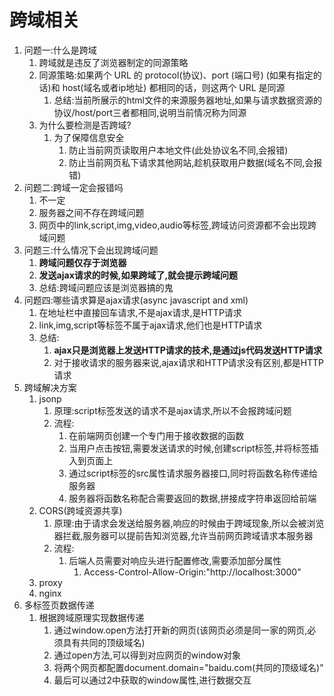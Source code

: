 # 跨域相关

1. 问题一:什么是跨域
   1. 跨域就是违反了浏览器制定的同源策略
   2. 同源策略:如果两个 URL 的 protocol(协议)、port (端口号) (如果有指定的话)和 host(域名或者ip地址) 都相同的话，则这两个 URL 是同源
      1. 总结:当前所展示的html文件的来源服务器地址,如果与请求数据资源的协议/host/port三者都相同,说明当前情况称为同源
   3. 为什么要检测是否跨域?
      1. 为了保障信息安全
         1. 防止当前网页读取用户本地文件(此处协议名不同,会报错)
         2. 防止当前网页私下请求其他网站,趁机获取用户数据(域名不同,会报错)
2. 问题二:跨域一定会报错吗
   1. 不一定
   2. 服务器之间不存在跨域问题
   3. 网页中的link,script,img,video,audio等标签,跨域访问资源都不会出现跨域问题
3. 问题三:什么情况下会出现跨域问题
   1. **跨域问题仅存于浏览器**
   2. **发送ajax请求的时候,如果跨域了,就会提示跨域问题**
   3. 总结:跨域问题应该是浏览器搞的鬼
4. 问题四:哪些请求算是ajax请求(async javascript and xml)
   1. 在地址栏中直接回车请求,不是ajax请求,是HTTP请求
   2. link,img,script等标签不属于ajax请求,他们也是HTTP请求
   3. 总结:
      1. **ajax只是浏览器上发送HTTP请求的技术,是通过js代码发送HTTP请求**
      2. 对于接收请求的服务器来说,ajax请求和HTTP请求没有区别,都是HTTP请求
5. 跨域解决方案
   1. jsonp
      1. 原理:script标签发送的请求不是ajax请求,所以不会报跨域问题
      2. 流程:
         1. 在前端网页创建一个专门用于接收数据的函数
         2. 当用户点击按钮,需要发送请求的时候,创建script标签,并将标签插入到页面上
         3. 通过script标签的src属性请求服务器接口,同时将函数名称传递给服务器
         4. 服务器将函数名称配合需要返回的数据,拼接成字符串返回给前端
   2. CORS(跨域资源共享)
      1. 原理:由于请求会发送给服务器,响应的时候由于跨域现象,所以会被浏览器拦截,服务器可以提前告知浏览器,允许当前网页跨域请求本服务器
      2. 流程:
         1. 后端人员需要对响应头进行配置修改,需要添加部分属性
            1. Access-Control-Allow-Origin:"http://localhost:3000"
   3. proxy
   4. nginx
6. 多标签页数据传递
   1. 根据跨域原理实现数据传递
      1. 通过window.open方法打开新的网页(该网页必须是同一家的网页,必须具有共同的顶级域名)
      2. 通过open方法,可以得到对应网页的window对象
      3. 将两个网页都配置document.domain="baidu.com(共同的顶级域名)"
      4. 最后可以通过2中获取的window属性,进行数据交互

